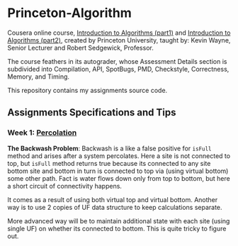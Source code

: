# Princeton-Algorithm

Cousera online course, [Introduction to Algorithms (part1)](https://www.coursera.org/learn/algorithms-part1) and [Introduction to Algorithms (part2)](https://www.coursera.org/learn/algorithms-part2), created by Princeton University, taught by: Kevin Wayne, Senior Lecturer and Robert Sedgewick, Professor.

The course feathers in its autograder, whose Assessment Details section is subdivided into Compilation, API, SpotBugs, PMD, Checkstyle, Correctness, Memory, and Timing.

This repository contains my assignments source code.

## Assignments Specifications and Tips

### Week 1: [Percolation](https://coursera.cs.princeton.edu/algs4/assignments/percolation/specification.php)

**The Backwash Problem**: Backwash is a like a false positive for `isFull` method and arises after a system percolates. Here a site is not connected to top, but `isFull` method returns true because its connected to any site bottom site and bottom in turn is connected to top via (using virtual bottom) some other path. Fact is water flows down only from top to bottom, but here a short circuit of connectivity happens.

It comes as a result of using both virtual top and virtual bottom. Another way is to use 2 copies of UF data structure to keep calculations separate. 

More advanced way will be to maintain additional state with each site (using single UF) on whether its connected to bottom. This is quite tricky to figure out.